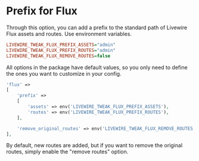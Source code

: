 # Prefix for Flux

Through this option, you can add a prefix to the standard path of Livewire Flux assets and routes. Use environment variables.

```ini
LIVEWIRE_TWEAK_FLUX_PREFIX_ASSETS="admin"
LIVEWIRE_TWEAK_FLUX_PREFIX_ROUTES="admin"
LIVEWIRE_TWEAK_FLUX_REMOVE_ROUTES=false
```
All options in the package have default values, so you only need to define the ones you want to customize in your config.

```php
'flux' =>
[
    'prefix' =>
    [
        'assets' => env('LIVEWIRE_TWEAK_FLUX_PREFIX_ASSETS'),
        'routes' => env('LIVEWIRE_TWEAK_FLUX_PREFIX_ROUTES'),
    ],

    'remove_original_routes' => env('LIVEWIRE_TWEAK_FLUX_REMOVE_ROUTES'),
],
```

By default, new routes are added, but if you want to remove the original routes, simply enable the "remove routes" option.
